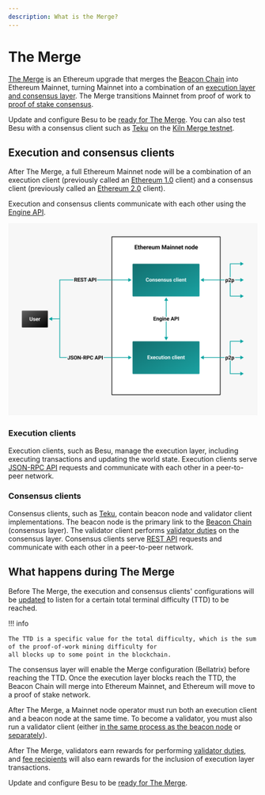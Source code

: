 ```yaml
---
description: What is the Merge?
---
```


# The Merge

[The Merge](https://ethereum.org/en/upgrades/merge/) is an Ethereum upgrade that merges the [Beacon Chain] into
Ethereum Mainnet, turning Mainnet into a combination of an
[execution layer and consensus layer](#execution-and-consensus-clients).
The Merge transitions Mainnet from proof of work to
[proof of stake consensus](Consensus-Protocols/proof-of-stake.md).

Update and configure Besu to be [ready for The Merge](../HowTo/Upgrade/Prepare-for-The-Merge.md).
You can also test Besu with a consensus client such as [Teku] on the [Kiln Merge testnet](../Tutorials/Merge-Testnet.md).

## Execution and consensus clients

After The Merge, a full Ethereum Mainnet node will be a combination of an execution client (previously called an
[Ethereum 1.0](https://blog.ethereum.org/2022/01/24/the-great-eth2-renaming/) client) and a consensus client (previously
called an [Ethereum 2.0](https://blog.ethereum.org/2022/01/24/the-great-eth2-renaming/) client).

Execution and consensus clients communicate with each other using the
[Engine API](../HowTo/Interact/APIs/Engine-API.md).

![Ethereum Merge node](../images/Execution-Consensus-Clients.png)

### Execution clients

Execution clients, such as Besu, manage the execution layer, including executing transactions and updating the world state.
Execution clients serve [JSON-RPC API](../Reference/Engine-API-Methods.md) requests and communicate with each other in a
peer-to-peer network.

### Consensus clients

Consensus clients, such as [Teku], contain beacon node and validator client implementations.
The beacon node is the primary link to the [Beacon Chain] (consensus layer).
The validator client performs [validator duties](Consensus-Protocols/proof-of-stake.md) on
the consensus layer.
Consensus clients serve [REST API](https://docs.teku.consensys.net/en/stable/Reference/Rest_API/Rest/) requests and
communicate with each other in a peer-to-peer network.

## What happens during The Merge

Before The Merge, the execution and consensus clients' configurations will be
[updated](../HowTo/Upgrade/Prepare-for-The-Merge.md#update-besu) to listen for a certain total terminal difficulty (TTD)
to be reached.

!!! info

    The TTD is a specific value for the total difficulty, which is the sum of the proof-of-work mining difficulty for
    all blocks up to some point in the blockchain.

The consensus layer will enable the Merge configuration (Bellatrix) before reaching the TTD.
Once the execution layer blocks reach the TTD, the Beacon Chain will merge into Ethereum Mainnet, and Ethereum will move
to a proof of stake network.

After The Merge, a Mainnet node operator must run both an execution client and a beacon node at the same time.
To become a validator, you must also run a validator client (either
[in the same process as the beacon node](https://docs.teku.consensys.net/en/stable/HowTo/Get-Started/Run-Teku/#start-the-clients-in-a-single-process)
or [separately](https://docs.teku.consensys.net/en/stable/HowTo/Get-Started/Run-Teku/#run-the-clients-separately)).

After The Merge, validators earn rewards for performing
[validator duties](Consensus-Protocols/proof-of-stake.md), and
[fee recipients](https://docs.teku.consensys.net/en/latest/HowTo/Prepare-for-The-Merge/#configure-the-fee-recipient)
will also earn rewards for the inclusion of execution layer transactions.

Update and configure Besu to be [ready for The Merge](../HowTo/Upgrade/Prepare-for-The-Merge.md).

<!-- links -->
[Beacon Chain]: https://ethereum.org/en/upgrades/beacon-chain/
[Teku]: https://docs.teku.consensys.net/en/stable/
